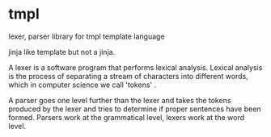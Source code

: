 # tmpl

lexer, parser library for tmpl template language

jinja like template but not a jinja.

A lexer is a software program that performs lexical analysis.
Lexical analysis is the process of separating a stream of characters
into different words, which in computer science we call 'tokens' .

A parser goes one level further than the lexer and takes the tokens
produced by the lexer and tries to determine if proper sentences have been formed.
Parsers work at the grammatical level, lexers work at the word level.
